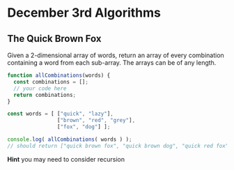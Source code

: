 # December 3rd Algorithms

## The Quick Brown Fox

Given a 2-dimensional array of words, return an array of every combination containing a word from each sub-array. The arrays can be of any length.

```js
function allCombinations(words) {
  const combinations = [];
  // your code here
  return combinations;
}

const words = [ ["quick", "lazy"],
                ["brown", "red", "grey"],
                ["fox", "dog"] ];

console.log( allCombinations( words ) );
// should return ["quick brown fox", "quick brown dog", "quick red fox", "quick red dog", "quick grey fox", "quick grey dog", "lazy brown fox", "lazy brown dog", "lazy red fox", "lazy red dog", "lazy grey fox", "lazy grey dog"]
```

**Hint** you may need to consider recursion
